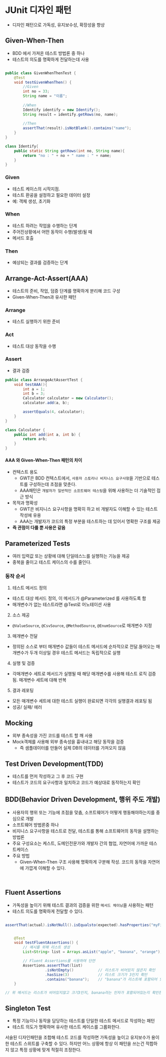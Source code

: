 # JUnit 디자인 패턴
- 디자인 패턴으로 가독성, 유지보수성, 확장성을 향상

## Given-When-Then
- BDD 에서 가져온 테스트 방법론 중 하나
- 테스트의 의도를 명확하게 전달하는데 사용

```java

public class GivenWhenThenTest {
    @Test
    void testGivenWhenThen() {
        //Given
        int no = 33;
        String name = "이름";
        
        //When
        Identify identify = new Identify();
        String result = identify.getRows(no, name);
        
        //Then
        assertThat(result).isNotBlank().contains("name");
    }
}

class Identify{
    public static String getRows(int no, String name){
        return "no : " + no + " name : " + name;
    }
}

```
### Given
- 테스트 케이스의 시작지점. 
- 테스트 환굥을 설정하고 필요한 데이터 설정 
- 예: 객체 생성, 초기화
### When
- 테스트 하려는 작업을 수행하는 단계
- 주어진상황에서 어떤 동작이 수행(발생)될 때 
- 메서드 호출
### Then
- 예상되는 결과를 검증하는 단계

## Arrange-Act-Assert(AAA)
- 테스트의 준비, 작업, 덤증 단계를 명확하게 분리해 코드 구성
- Given-When-Then과 유사한 패턴
### Arrange 
- 테스트 실행하기 위한 준비
### Act
- 테스트 대상 동작을 수행
### Assert
- 결과 검증

```java
public class ArrangeActAssertTest {
    void testAAA(){
        int a = 1;
        int b = 3;
        Calculator calculator = new Calculator();
        calculator.add(a, b);

        assertEquals(4, calculator);
    }
}

class Calculator {
    public int add(int a, int b) {
        return a+b;
    }
}
```

#### AAA 와 Given-When-Then 패턴의 차이
- 컨텍스트 용도 
  - GWT은 BDD 컨텍스트에서, `사용자 스토리나 비지니스 요구사항`을 기반으로 테스트를 구성하는데 초점을 맞춘다.
  - AAA패턴은 `개발자가 일반적인 소프트웨어 테스팅`을 위해 사용하는 더 기술적인 접근 방식
- 목적과 명확성
  - GWT은 비지니스 요구사항을 명확히 하고 비 개발자도 이해할 수 있는 테스트 작성에 유용 
  - AAA는 개발자가 코드의 특정 부분을 테스트하는 데 있어서 명확한 구조를 제공
- **즉 관점이 다를 뿐 사용은 같음**

## Parameterized Tests
- 여러 입력값 또는 상황에 대해 단일테스느를 실행하는 기능을 제공
- 중복을 줄이고 테스트 케이스의 수를 줄인다.
### 동작 순서
  1. 테스트 메서드 정의
   - 테스트 대상 메서드 정의, 이 메서드가  @Parameterized 를 사용하도록 함
   - 매개변수가 없는 테스트라면 @Test로 어노테이션 사용
  2. 소스 제공
   - `@ValueSource`, `@CsvSource`, `@MethodSource`, `@EnumSource`로 매개변수 지정
  3. 매개변수 전달
   - 정의된 소스로 부터 매개변수 값들이 테스트 메서드에 순차적으로 전달.들어오는 매개변수가 두개 이상일 경우 테스트 메서드는 독립적으로 실행
  4. 실행 및 검증
   - 각매개변수 세트로 메서드가 실행될 때 해당 매개변수를 사용해 테스트 로직 검증됨. 매개변수 세트에 대해 반복
  5. 결과 레포팅
   - 모든 매개변수 세트에 대한 테스트 실행이 완료되면 각각의 실행결과 레포팅 됨 
   - 성공/ 실패/ 에러

## Mocking
- 외부 종속성을 가진 코드를 테스트 할 깨 사용
- Mock객체를 사용해 외부 종속성을 흉내내고 해당 동작을 검증
  - 즉 샘플데이터를 만들어 실제 DB의 데이터를 가져오지 않음

## Test Driven Development(TDD)
- 테스트를 먼저 작성하고 그 후 코드 구현
- 테스트가 코드의 요구사항과 일치하고 코드가 예상대로 동작하는지 확인

## BDD(Behavior Driven Development, 행위 주도 개발)
- 사용자의 행위 또는 기능에 초점을 맞춤, 소프트웨어가 어떻게 행동해야하는지를 중심으로 개발
- 소프트웨어 방법론중 하나
- 비지니스 요구사항을 테스트로 전달, 테스트를 통해 소프트웨어의 동작을 설명하는 방법론
- 주요 구성요소는 케스트, 도메인전문가와 개발자 간의 협업, 자연어에 가까운 테스트케이스
- 주요 방법
  - Given-When-Then 구조 사용해 명확하게 구분해 작성. 코드의 동작을 자연어에 가깝게 이해할 수 있다.
  
```java



```
## Fluent Assertions
- 가독성을 높이기 위해 테스트 결과의 검증을 위한 `메서드 체이닝`을 사용하는 패턴
- 테스트 의도를 명확하게 전달할 수 있다.

```java

assertThat(actual).isNotNull().isEqualsto(expected).hasProperties("myFieldName");

```

```java

    @Test
    void testFluentAssertions() {
        // 예시를 위해 리스트 생성
        List<String> list = Arrays.asList("apple", "banana", "orange");

        // Fluent Assertions를 사용하여 단언
        Assertions.assertThat(list)
                  .isNotEmpty()           // 리스트가 비어있지 않은지 확인
                  .hasSize(3)             // 리스트 크기가 3인지 확인
                  .contains("banana");    // "banana"가 리스트에 포함되어 있는지 확인
    }

// 위 메서드는 리스트가 비어있지않고 크기3인지, banana라는 인자가 포함되어있는지 확인한다
```


## Singleton Test
- 특정 기능이나 동작을 담당하는 테스트를 단일한 테스트 메서드로 작성하는 패턴
- 테스트 의도가 명확하며 유사한 테스트 케이스를 그룹화한다.

서술된 디자인패턴을 조합해 테스트 코드를 작성하면 가독성을 높이고 유지보수가 용이한 테스트 스위트를 구축할 수 있다.
하지만 어느 상황에 항상 이 패턴을 쓰는건 적합하지 않고 특정 상황에 맞게 적절히 조정한다.
